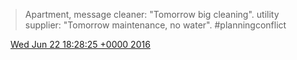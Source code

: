 > Apartment, message cleaner: "Tomorrow big cleaning"\. utility supplier: "Tomorrow maintenance, no water"\. \#planningconflict

<img src="../../media/tweet.ico" width="12" /> [Wed Jun 22 18:28:25 +0000 2016](https://twitter.com/DromerDenker/status/745684884409192448)